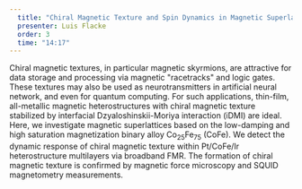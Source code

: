 ```yaml
---
  title: "Chiral Magnetic Texture and Spin Dynamics in Magnetic Superlattices"
  presenter: Luis Flacke
  order: 3
  time: "14:17"
---
```

Chiral magnetic textures, in particular magnetic skyrmions, are attractive for data storage and processing via magnetic "racetracks" and logic gates. These textures may also be used as neurotransmitters in artificial neural network, and even for quantum computing. For such applications, thin-film, all-metallic magnetic heterostructures with chiral magnetic texture stabilized by interfacial Dzyaloshinskii-Moriya interaction (iDMI) are ideal. Here, we investigate magnetic superlattices based on the low-damping and high saturation magnetization binary alloy Co<sub>25</sub>Fe<sub>75</sub> (CoFe). We detect the dynamic response of chiral magnetic texture within Pt/CoFe/Ir heterostructure multilayers via broadband FMR. The formation of chiral magnetic texture is confirmed by magnetic force microscopy and SQUID magnetometry measurements.